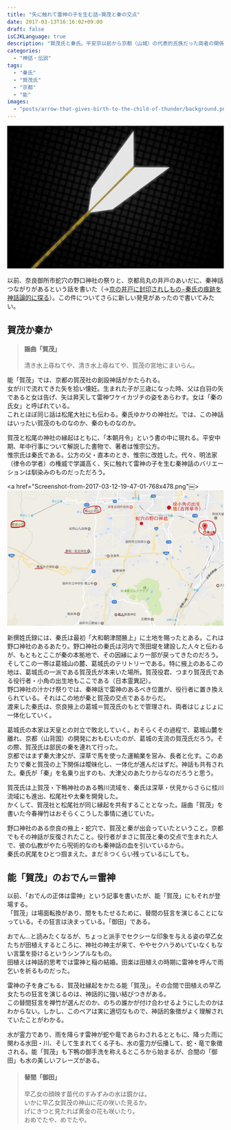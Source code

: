 ```yaml
---
title: "矢に触れて雷神の子を生む話−賀茂と秦の交点"
date: 2017-03-13T16:16:02+09:00
draft: false
isCJKLanguage: true
description: "賀茂氏と秦氏。平安京以前から京都（山城）の代表的氏族だった両者の関係を、矢に触れることで雷神の子を生む伝説から探る。賀茂と秦はもともと奈良の葛城を本拠地とする氏族であったこと。"
categories:
  - "神話・伝説"
tags:
  - "秦氏"
  - "賀茂氏"
  - "京都"
  - "能"
images: 
  - "posts/arrow-that-gives-birth-to-the-child-of-thunder/background.png"
---
```


<img id="ovq_bgimage" src="background.png">

以前、奈良御所市蛇穴の野口神社の祭りと、京都烏丸の井戸のあいだに、秦神話つながりがあるという話を書いた（→<a href="https://hatarakuki.tokyo/posts/something-sealed-in-a-well/">京の井戸に封印されしもの−秦氏の痕跡を神話論的に探る</a>）。この件についてさらに新しい発見があったので書いてみたい。

## 賀茂か秦か
> #### 謡曲「賀茂」
>
> 清き水上尋ねてや、清き水上尋ねてや、賀茂の宮地にまいらん。

能「賀茂」では、京都の賀茂社の創設神話がかたられる。  
女が川で流れてきた矢を拾い懐妊。生まれた子が三歳になった時、父は白羽の矢であると女は告げ、矢は昇天して雷神ワケイカヅチの姿をあらわす。女は「秦の氏女」と呼ばれている。  
これとほぼ同じ話は松尾大社にも伝わる。秦氏ゆかりの神社だ。では、この神話はいったい賀茂のものなのか、秦のものなのか。  

賀茂と松尾の神社の縁起はともに、「本朝月令」という書の中に現れる。平安中期、年中行事について解説した書物で、著者は惟宗公方。  
惟宗氏は秦氏である。公方の父・直本のとき、惟宗に改姓した。代々、明法家（律令の学者）の権威で学識高く、矢に触れて雷神の子を生む秦神話のバリエーションは馴染みのものだっただろう。

<a href="Screenshot-from-2017-03-12-19-47-01-768x478.png"￼><img src="Screenshot-from-2017-03-12-19-47-01-768x478.png"></a>

新撰姓氏録には、秦氏は最初「大和朝津間腋上」に土地を賜ったとある。これは野口神社のあるあたり。野口神社の秦氏は河内で茨田堤を建設した人々と伝わるが、もともとここが秦の本拠地で、その因縁により一部が戻ってきたのだろう。  
そしてこの一帯は葛城山の麓、葛城氏のテリトリーである。特に掖上のあるこの地は、葛城氏の一派である賀茂氏が本来いた場所。賀茂役君、つまり賀茂氏である役行者・小角の出生地もここである（日本霊異記）。  
野口神社の汁かけ祭りでは、秦神話で雷神のあるべき位置が、役行者に置き換えられている。それはこの地が秦と賀茂の交点であるからだ。  
渡来した秦氏は、奈良掖上の葛城＝賀茂氏のもとで管理され、両者はじょじょに一体化していく。

葛城氏の本家は天皇との対立で敗北していく。おそらくその過程で、葛城山麓を離れ、京都（山背国）の開発におもむいたのが、葛城の支流の賀茂氏だろう。その際、賀茂氏は部民の秦を連れて行った。  
京都ではまず秦大津父が、深草で馬を使った運輸業を営み、長者と化す。このあたりで秦と賀茂の上下関係は曖昧化し、一体化が進んだはずだ。神話も共有された。秦氏が「秦」を名乗り出すのも、大津父のあたりからなのだろうと思う。

賀茂氏は上賀茂・下鴨神社のある鴨川流域を、秦氏は深草・伏見からさらに桂川流域にも進出、松尾社や太秦を開発した。  
かくして、賀茂社と松尾社が同じ縁起を共有することとなった。謡曲「賀茂」を書いた今春禅竹はおそらくこうした事情に通じていた。

野口神社のある奈良の掖上・蛇穴で、賀茂と秦が出会っていたということ。京都でもその神話が反復されたこと。役行者がまさに賀茂と秦の交点で生まれた人で、彼の仏教がやたら呪術的なのも秦神話の血を引いているから。  
秦氏の尻尾をひとつ掴まえた。まだ８つくらい残っているにしても。

## 能「賀茂」のおでん＝雷神
以前、「おでんの正体は雷神」という記事を書いたが、能「賀茂」にもそれが登場する。  
「賀茂」は場面転換があり、間をもたせるために、替間の狂言を演じることになっている。その狂言は決まっている。「御田」である。

おでん…と読みたくなるが、ちょっと派手でセクシーな印象を与える姿の早乙女たちが田植えするところに、神社の神主が来て、ややセクハラめいていなくもない言葉を掛けるというシンプルなもの。  
田植えは神話的思考では雷神と稲の結婚。田楽は田植えの時期に雷神を呼んで雨乞いを祈るものだった。

雷神の子を身ごもる、賀茂社縁起をかたる能「賀茂」。その合間で田植えの早乙女たちの狂言を演じるのは、神話的に強い結びつきがある。  
この替間狂言を禅竹が選んだのか、のちの誰かが付け合わせるようにしたのかはわからない。しかし、このペアは実に適切なもので、神話的象徴がよく理解されていたことがわかる。

水が霊力であり、雨を降らす雷神が蛇や竜であらわされるとともに、降った雨に関わる水田・川、そして生まれてくる子も、水の霊力が伝播して、蛇・竜で象徴される。能「賀茂」も下鴨の御手洗を称えるところから始まるが、合間の「御田」も水の美しいフレーズがある。

> #### 替間「御田」
> 
> 早乙女の顔映す苗代のすみずみの水は鏡かは。  
> いかに早乙女賀茂の神山に花の咲いた見るか。  
>げにきつと見たれば黄金の花も咲いたり。  
> おめでたや、めでたや。